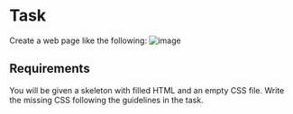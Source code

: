 # Task
Create a web page like the following:
![image](https://user-images.githubusercontent.com/85792514/170821904-a07bdeb6-c737-4ff8-8d23-39aa5534b687.png)
## Requirements
You will be given a skeleton with filled HTML and an empty CSS file. Write the missing CSS following the guidelines in the task.